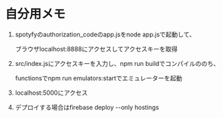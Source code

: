 # 自分用メモ

1. spotyfyのauthorization_codeのapp.jsをnode app.jsで起動して、

   ブラウザlocalhost:8888にアクセスしてアクセスキーを取得

1. src/index.jsにアクセスキーを入力し、npm run buildでコンパイルののち、
  
   functionsでnpm run emulators:startでエミュレーターを起動

1. localhost:5000にアクセス

1. デプロイする場合はfirebase deploy --only hostings
